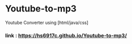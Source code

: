 # Youtube-to-mp3
Youtube Converter using [html/java/css]

### link : https://hs6917c.github.io/Youtube-to-mp3/
